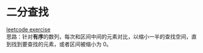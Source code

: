 # 二分查找
[leetcode exercise](https://leetcode.cn/problems/binary-search/ "704 二分查找")  
思路：针对**有序**的数列，每次和区间中间的元素对比，以缩小一半的查找空间，直到找到要查找的元素，或者区间被缩小为 0。


